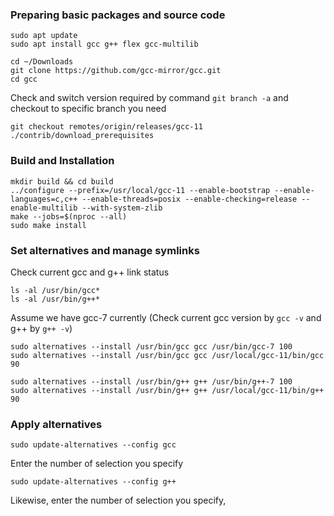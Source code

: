 ### Preparing basic packages and source code
```
sudo apt update
sudo apt install gcc g++ flex gcc-multilib
```

```
cd ~/Downloads
git clone https://github.com/gcc-mirror/gcc.git
cd gcc
```
Check and switch version required by command `git branch -a` and checkout to specific branch you need
```
git checkout remotes/origin/releases/gcc-11
./contrib/download_prerequisites
```

### Build and Installation
```
mkdir build && cd build
../configure --prefix=/usr/local/gcc-11 --enable-bootstrap --enable-languages=c,c++ --enable-threads=posix --enable-checking=release --enable-multilib --with-system-zlib
make --jobs=$(nproc --all)
sudo make install
```

### Set alternatives and manage symlinks
Check current gcc and g++ link status
```
ls -al /usr/bin/gcc*
ls -al /usr/bin/g++*
```
Assume we have gcc-7 currently (Check current gcc version by `gcc -v` and g++ by `g++ -v`)
```
sudo alternatives --install /usr/bin/gcc gcc /usr/bin/gcc-7 100
sudo alternatives --install /usr/bin/gcc gcc /usr/local/gcc-11/bin/gcc 90

sudo alternatives --install /usr/bin/g++ g++ /usr/bin/g++-7 100
sudo alternatives --install /usr/bin/g++ g++ /usr/local/gcc-11/bin/g++ 90
```

### Apply alternatives
```
sudo update-alternatives --config gcc
```
Enter the number of selection you specify
```
sudo update-alternatives --config g++
```
Likewise, enter the number of selection you specify,
